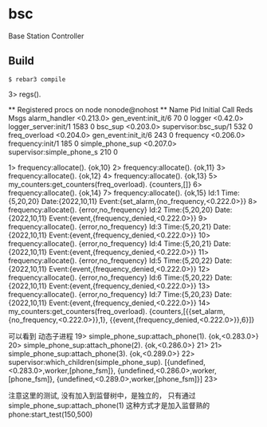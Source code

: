 bsc
=====

Base Station Controller

Build
-----

    $ rebar3 compile

3> regs().

** Registered procs on node nonode@nohost **
Name                  Pid          Initial Call                      Reds Msgs
alarm_handler         <0.213.0>    gen_event:init_it/6                 70    0
logger                <0.42.0>     logger_server:init/1              1583    0
bsc_sup               <0.203.0>    supervisor:bsc_sup/1               532    0
freq_overload         <0.204.0>    gen_event:init_it/6                243    0
frequency             <0.206.0>    frequency:init/1                   185    0
simple_phone_sup      <0.207.0>    supervisor:simple_phone_s          210    0



1> frequency:allocate().
{ok,10}
2> frequency:allocate().
{ok,11}
3> frequency:allocate().
{ok,12}
4> frequency:allocate().
{ok,13}
5> my_counters:get_counters(freq_overload).
{counters,[]}
6> frequency:allocate().
{ok,14}
7> frequency:allocate().
{ok,15}
Id:1 Time:{5,20,20} Date:{2022,10,11}
Event:{set_alarm,{no_frequency,<0.222.0>}}
8> frequency:allocate().
{error,no_frequency}
Id:2 Time:{5,20,20} Date:{2022,10,11}
Event:{event,{frequency_denied,<0.222.0>}}
9> frequency:allocate().
{error,no_frequency}
Id:3 Time:{5,20,21} Date:{2022,10,11}
Event:{event,{frequency_denied,<0.222.0>}}
10> frequency:allocate().
{error,no_frequency}
Id:4 Time:{5,20,21} Date:{2022,10,11}
Event:{event,{frequency_denied,<0.222.0>}}
11> frequency:allocate().
{error,no_frequency}
Id:5 Time:{5,20,22} Date:{2022,10,11}
Event:{event,{frequency_denied,<0.222.0>}}
12> frequency:allocate().
{error,no_frequency}
Id:6 Time:{5,20,22} Date:{2022,10,11}
Event:{event,{frequency_denied,<0.222.0>}}
13> frequency:allocate().
{error,no_frequency}
Id:7 Time:{5,20,23} Date:{2022,10,11}
Event:{event,{frequency_denied,<0.222.0>}}
14> my_counters:get_counters(freq_overload).
{counters,[{{set_alarm,{no_frequency,<0.222.0>}},1},
           {{event,{frequency_denied,<0.222.0>}},6}]}



可以看到 动态子进程 
19> simple_phone_sup:attach_phone(1).
{ok,<0.283.0>}
20> simple_phone_sup:attach_phone(2).
{ok,<0.286.0>}
21>
21> simple_phone_sup:attach_phone(3).
{ok,<0.289.0>}
22> supervisor:which_children(simple_phone_sup).
[{undefined,<0.283.0>,worker,[phone_fsm]},
 {undefined,<0.286.0>,worker,[phone_fsm]},
  {undefined,<0.289.0>,worker,[phone_fsm]}]
  23>




注意这里的测试, 没有加入到监督树中，是独立的， 只有通过  simple_phone_sup:attach_phone(1) 这种方式才是加入监督熟的
phone:start_test(150,500) 
